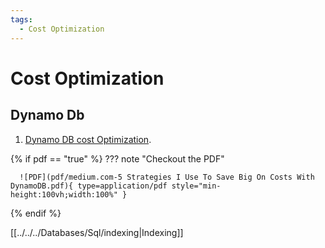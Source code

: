 ```yaml
---
tags:
  - Cost Optimization
---
```


# Cost Optimization

## Dynamo Db

1. [Dynamo DB cost Optimization](https://medium.com/towards-aws/5-strategies-i-use-to-save-big-on-costs-with-dynamodb-94f976e5d090). 

{% if pdf == "true" %}
??? note "Checkout the PDF"

      ![PDF](pdf/medium.com-5 Strategies I Use To Save Big On Costs With DynamoDB.pdf){ type=application/pdf style="min-height:100vh;width:100%" }
{% endif %}


[[../../../Databases/Sql/indexing|Indexing]]
